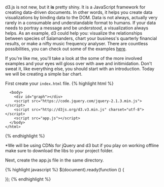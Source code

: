d3.js is not new, but it __is__ pretty shiny. It is a JavaScript framework for creating data-driven documents. In other words, it helps you create data visualizations by binding data to the DOM. Data is not always, actually very rarely in a consumable and understandable format to humans. If your data needs to portray a message and be *understood*, a visualization always helps. As an example, d3 could help you: visualize the relationships between species of Salamanders, chart your business's quarterly financial results, or make a nifty music frequency analyser. There are countless possibilities, you can check out some of the examples [here](https://github.com/mbostock/d3/wiki/Gallery).

If you're like me, you'll take a look at the some of the more involved examples and your eyes will gloss over with awe and initimidation. Don't sweat it, like everything else, you should start with an introduction. Today we will be creating a simple bar chart.

First create your `index.html` file.
{% highlight html %}
	<!DOCTYPE html>
	<html>
	  <head>
	    <meta charset="utf-8" />
	    <meta http-equiv="X-UA-Compatible" content="IE=edge,chrome=1">
	    <title>Big Nerd Ranch D3 Introduction</title>
	    <link rel="stylesheet" href="application.css" />
	  </head>

	  <body>
	    <div id="graph"></div>
	    <script src="https://code.jquery.com/jquery-2.1.3.min.js"></script>
	    <script src="http://d3js.org/d3.v3.min.js" charset="utf-8"></script>
	    <script src="app.js"></script>
	  </body>
	</html>
{% endhighlight %}

*We will be using CDNs for jQuery and d3 but if you play on working offline make sure to download the libs to your project folder.

Next, create the app.js file in the same directory.

{% highlight javascript %}
$(document).ready(function () {

});
{% endhighlight %}
